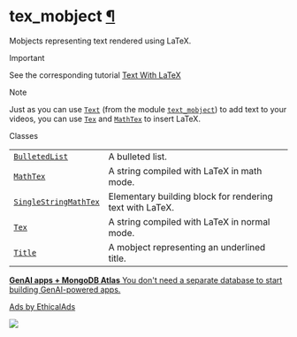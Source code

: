 # tex\_mobject [¶](https://docs.manim.community/en/stable/reference/manim.mobject.text.tex_mobject.html\#module-manim.mobject.text.tex_mobject "Link to this heading")

Mobjects representing text rendered using LaTeX.

Important

See the corresponding tutorial [Text With LaTeX](https://docs.manim.community/en/stable/guides/using_text.html#rendering-with-latex)

Note

Just as you can use [`Text`](https://docs.manim.community/en/stable/reference/manim.mobject.text.text_mobject.Text.html#manim.mobject.text.text_mobject.Text "manim.mobject.text.text_mobject.Text") (from the module [`text_mobject`](https://docs.manim.community/en/stable/reference/manim.mobject.text.text_mobject.html#module-manim.mobject.text.text_mobject "manim.mobject.text.text_mobject")) to add text to your videos, you can use [`Tex`](https://docs.manim.community/en/stable/reference/manim.mobject.text.tex_mobject.Tex.html#manim.mobject.text.tex_mobject.Tex "manim.mobject.text.tex_mobject.Tex") and [`MathTex`](https://docs.manim.community/en/stable/reference/manim.mobject.text.tex_mobject.MathTex.html#manim.mobject.text.tex_mobject.MathTex "manim.mobject.text.tex_mobject.MathTex") to insert LaTeX.

Classes

|     |     |
| --- | --- |
| [`BulletedList`](https://docs.manim.community/en/stable/reference/manim.mobject.text.tex_mobject.BulletedList.html#manim.mobject.text.tex_mobject.BulletedList "manim.mobject.text.tex_mobject.BulletedList") | A bulleted list. |
| [`MathTex`](https://docs.manim.community/en/stable/reference/manim.mobject.text.tex_mobject.MathTex.html#manim.mobject.text.tex_mobject.MathTex "manim.mobject.text.tex_mobject.MathTex") | A string compiled with LaTeX in math mode. |
| [`SingleStringMathTex`](https://docs.manim.community/en/stable/reference/manim.mobject.text.tex_mobject.SingleStringMathTex.html#manim.mobject.text.tex_mobject.SingleStringMathTex "manim.mobject.text.tex_mobject.SingleStringMathTex") | Elementary building block for rendering text with LaTeX. |
| [`Tex`](https://docs.manim.community/en/stable/reference/manim.mobject.text.tex_mobject.Tex.html#manim.mobject.text.tex_mobject.Tex "manim.mobject.text.tex_mobject.Tex") | A string compiled with LaTeX in normal mode. |
| [`Title`](https://docs.manim.community/en/stable/reference/manim.mobject.text.tex_mobject.Title.html#manim.mobject.text.tex_mobject.Title "manim.mobject.text.tex_mobject.Title") | A mobject representing an underlined title. |

[**GenAI apps + MongoDB Atlas** You don't need a separate database to start building GenAI-powered apps.](https://server.ethicalads.io/proxy/click/8271/019600ed-643e-7581-add9-bea236414758/)

[Ads by EthicalAds](https://www.ethicalads.io/advertisers/?ref=ea-text)

![](https://server.ethicalads.io/proxy/view/8271/019600ed-643e-7581-add9-bea236414758/)